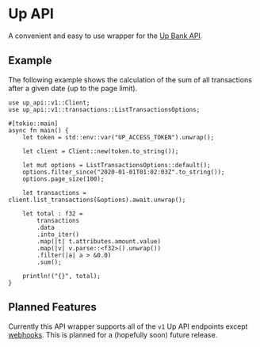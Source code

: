 # Up API

A convenient and easy to use wrapper for the [Up Bank API](https://developer.up.com.au).

## Example

The following example shows the calculation of the sum of all transactions after a given date (up to the page limit).

```
use up_api::v1::Client;
use up_api::v1::transactions::ListTransactionsOptions;

#[tokio::main]
async fn main() {
    let token = std::env::var("UP_ACCESS_TOKEN").unwrap();

    let client = Client::new(token.to_string());

    let mut options = ListTransactionsOptions::default();
    options.filter_since("2020-01-01T01:02:03Z".to_string());
    options.page_size(100);

    let transactions = client.list_transactions(&options).await.unwrap();

    let total : f32 =
        transactions
        .data
        .into_iter()
        .map(|t| t.attributes.amount.value)
        .map(|v| v.parse::<f32>().unwrap())
        .filter(|a| a > &0.0)
        .sum();

    println!("{}", total);
}
```

## Planned Features

Currently this API wrapper supports all of the `v1` Up API endpoints except [webhooks](https://developer.up.com.au/#webhooks). This is planned for a (hopefully soon) future release.
